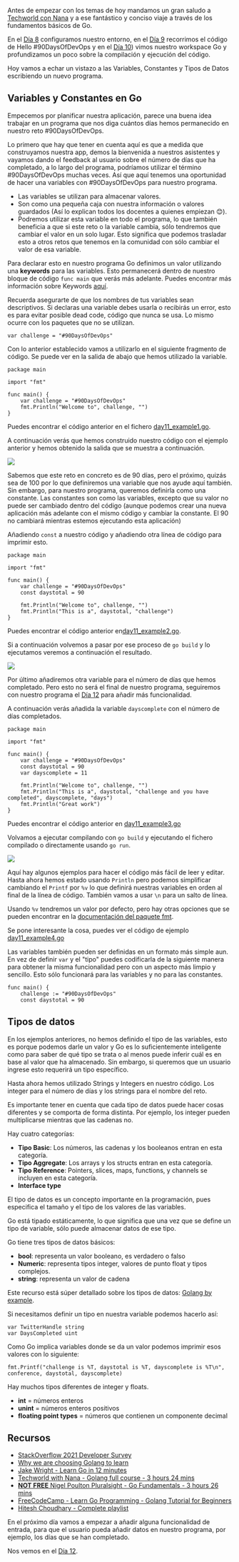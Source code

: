 Antes de empezar con los temas de hoy mandamos un gran saludo a [Techworld con Nana](https://www.youtube.com/watch?v=yyUHQIec83I) y a ese fantástico y conciso viaje a través de los fundamentos básicos de Go.

En el [Día 8](day08.md) configuramos nuestro entorno, en el [Día 9](day09.md) recorrimos el código de Hello #90DaysOfDevOps y en el [Día 10](day10.md)) vimos nuestro workspace Go y profundizamos un poco sobre la compilación y ejecución del código.

Hoy vamos a echar un vistazo a las Variables, Constantes y Tipos de Datos escribiendo un nuevo programa.

## Variables y Constantes en Go

Empecemos por planificar nuestra aplicación, parece una buena idea trabajar en un programa que nos diga cuántos días hemos permanecido en nuestro reto #90DaysOfDevOps.

Lo primero que hay que tener en cuenta aquí es que a medida que construyamos nuestra app, demos la bienvenida a nuestros asistentes y vayamos dando el feedback al usuario sobre el número de días que ha completado, a lo largo del programa, podríamos utilizar el término #90DaysOfDevOps muchas veces. Así que aquí tenemos una oportunidad de hacer una variables con #90DaysOfDevOps para nuestro programa.

- Las variables se utilizan para almacenar valores.
- Son como una pequeña caja con nuestra información o valores guardados (Así lo explican todos los docentes a quienes empiezan 😊).
- Podremos utilizar esta variable en todo el programa, lo que también beneficia a que si este reto o la variable cambia, sólo tendremos que cambiar el valor en un solo lugar. Esto significa que podemos trasladar esto a otros retos que tenemos en la comunidad con sólo cambiar el valor de esa variable. 

Para declarar esto en nuestro programa Go definimos un valor utilizando una **keywords** para las variables. Esto permanecerá dentro de nuestro bloque de código `func main` que verás más adelante. Puedes encontrar más información sobre Keywords [aquí](https://go.dev/ref/spec#Keywords).

Recuerda asegurarte de que los nombres de tus variables sean descriptivos. Si declaras una variable debes usarla o recibirás un error, esto es para evitar posible dead code, código que nunca se usa. Lo mismo ocurre con los paquetes que no se utilizan.

```
var challenge = "#90DaysOfDevOps"
```

Con lo anterior establecido vamos a utilizarlo en el siguiente fragmento de código. Se puede ver en la salida de abajo que hemos utilizado la variable.

```
package main

import "fmt"

func main() {
    var challenge = "#90DaysOfDevOps"
    fmt.Println("Welcome to", challenge, "")
}
```

Puedes encontrar el código anterior en el fichero [day11_example1.go](Go/day11_example1.go).

A continuación verás que hemos construido nuestro código con el ejemplo anterior y hemos obtenido la salida que se muestra a continuación.

![](Images/Day11_Go1.png)

Sabemos que este reto en concreto es de 90 días, pero el próximo, quizás sea de 100 por lo que definiremos una variable que nos ayude aquí también. Sin embargo, para nuestro programa, queremos definirla como una constante. Las constantes son como las variables, excepto que su valor no puede ser cambiado dentro del código (aunque podemos crear una nueva aplicación más adelante con el mismo código y cambiar la constante. El 90 no cambiará mientras estemos ejecutando esta aplicación)

Añadiendo `const` a nuestro código y añadiendo otra línea de código para imprimir esto.

```
package main

import "fmt"

func main() {
    var challenge = "#90DaysOfDevOps"
    const daystotal = 90

    fmt.Println("Welcome to", challenge, "")
    fmt.Println("This is a", daystotal, "challenge")
}
```

Puedes encontrar el código anterior en[day11_example2.go](Go/day11_example2.go).

Si a continuación volvemos a pasar por ese proceso de `go build` y lo ejecutamos veremos a continuación el resultado.

![](Images/Day11_Go2.png)

Por último añadiremos otra variable para el número de días que hemos completado. Pero esto no será el final de nuestro programa, seguiremos con nuestro programa el [Día 12](day12.md) para añadir más funcionalidad. 

A continuación verás añadida la variable `dayscomplete` con el número de días completados.

```
package main

import "fmt"

func main() {
    var challenge = "#90DaysOfDevOps"
    const daystotal = 90
    var dayscomplete = 11

    fmt.Println("Welcome to", challenge, "")
    fmt.Println("This is a", daystotal, "challenge and you have completed", dayscomplete, "days")
    fmt.Println("Great work")
}
```

Puedes encontrar el código anterior en [day11_example3.go](Go/day11_example3.go)

Volvamos a ejecutar compilando con `go build` y ejecutando el fichero compilado o directamente usando `go run`.

![](Images/Day11_Go3.png)

Aquí hay algunos ejemplos para hacer el código más fácil de leer y editar. Hasta ahora hemos estado usando `Println` pero podemos simplificar cambiando el `Printf` por `%v` lo que definirá nuestras variables en orden al final de la línea de código. También vamos a usar `\n` para un salto de línea.

Usando `%v` tendremos un valor por defecto, pero hay otras opciones que se pueden encontrar en la [documentación del paquete fmt](https://pkg.go.dev/fmt). 

Se pone interesante la cosa, puedes ver el código de ejemplo [day11_example4.go](Go/day11_example4.go)

Las variables también pueden ser definidas en un formato más simple aun. En vez de definir `var` y el "tipo" puedes codificarla de la siguiente manera para obtener la misma funcionalidad pero con un aspecto más limpio y sencillo. Esto sólo funcionará para las variables y no para las constantes.

```
func main() {
    challenge := "#90DaysOfDevOps"
    const daystotal = 90
```

## Tipos de datos

En los ejemplos anteriores, no hemos definido el tipo de las variables, esto es porque podemos darle un valor y Go es lo suficientemente inteligente como para saber de qué tipo se trata o al menos puede inferir cuál es en base al valor que ha almacenado. Sin embargo, si queremos que un usuario ingrese esto requerirá un tipo específico.

Hasta ahora hemos utilizado Strings y Integers en nuestro código. Los integer para el número de días y los strings para el nombre del reto.

Es importante tener en cuenta que cada tipo de datos puede hacer cosas diferentes y se comporta de forma distinta. Por ejemplo, los integer pueden multiplicarse mientras que las cadenas no.

Hay cuatro categorías:

- **Tipo Basic**:  Los números, las cadenas y los booleanos entran en esta categoría.
- **Tipo Aggregate**: Los arrays y los structs entran en esta categoría.
- **Tipo Reference**: Pointers, slices, maps, functions, y channels se incluyen en esta categoría.
- **Interface type**

El tipo de datos es un concepto importante en la programación, pues especifica el tamaño y el tipo de los valores de las variables.

Go está tipado estáticamente, lo que significa que una vez que se define un tipo de variable, sólo puede almacenar datos de ese tipo.

Go tiene tres tipos de datos básicos:

- **bool**:  representa un valor booleano, es verdadero o falso
- **Numeric**: representa tipos integer, valores de punto float y tipos complejos.
- **string**: representa un valor de cadena

Este recurso está súper detallado sobre los tipos de datos: [Golang by example](https://golangbyexample.com/all-data-types-in-golang-with-examples/).

Si necesitamos definir un tipo en nuestra variable podemos hacerlo así:

```
var TwitterHandle string
var DaysCompleted uint
```

Como Go implica variables donde se da un valor podemos imprimir esos valores con lo siguiente:

```
fmt.Printf("challenge is %T, daystotal is %T, dayscomplete is %T\n", conference, daystotal, dayscomplete)
```

Hay muchos tipos diferentes de integer y floats.

- **int** =  números enteros
- **unint** = números enteros positivos
- **floating point types** = números que contienen un componente decimal

## Recursos

- [StackOverflow 2021 Developer Survey](https://insights.stackoverflow.com/survey/2021)
- [Why we are choosing Golang to learn](https://www.youtube.com/watch?v=7pLqIIAqZD4&t=9s)
- [Jake Wright - Learn Go in 12 minutes](https://www.youtube.com/watch?v=C8LgvuEBraI&t=312s)
- [Techworld with Nana - Golang full course - 3 hours 24 mins](https://www.youtube.com/watch?v=yyUHQIec83I)
- [**NOT FREE** Nigel Poulton Pluralsight - Go Fundamentals - 3 hours 26 mins](https://www.pluralsight.com/courses/go-fundamentals)
- [FreeCodeCamp - Learn Go Programming - Golang Tutorial for Beginners](https://www.youtube.com/watch?v=YS4e4q9oBaU&t=1025s)
- [Hitesh Choudhary - Complete playlist](https://www.youtube.com/playlist?list=PLRAV69dS1uWSR89FRQGZ6q9BR2b44Tr9N)

En el próximo día vamos a empezar a añadir alguna funcionalidad de entrada, para que el usuario pueda añadir datos en nuestro programa, por ejemplo, los días que se han completado.

Nos vemos en el [Día 12](day12.md).
